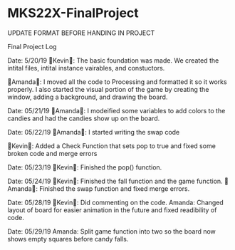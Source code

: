 # MKS22X-FinalProject

UPDATE FORMAT BEFORE HANDING IN PROJECT

Final Project Log

Date: 5/20/19
🦊Kevin🦊: The basic foundation was made. We created the intital files, intital instance vairables, and constuctors.

🐳Amanda🐳: I moved all the code to Processing and formatted it so it works properly. I also started the visual portion of the game by creating the window, adding a background, and drawing the board.

Date: 05/21/19
🐳Amanda🐳: I modeified some variables to add colors to the candies and had the candies show up on the board.

Date: 05/22/19
🐳Amanda🐳: I started writing the swap code

🦊Kevin🦊: Added a Check Function that sets pop to true and fixed some broken code and merge errors
       
Date: 05/23/19
🦊Kevin🦊: Finished the pop() function.

Date: 05/24/19
🦊Kevin🦊: Finished the fall function and the game function.
🐳Amanda🐳: Finished the swap function and fixed merge errors.

Date: 05/28/19
🦊Kevin🦊: Did commenting on the code.
Amanda: Changed layout of board for easier animation in the future and fixed readibility of code.

Date: 05/29/19
Amanda: Split game function into two so the board now shows empty squares before candy falls.
